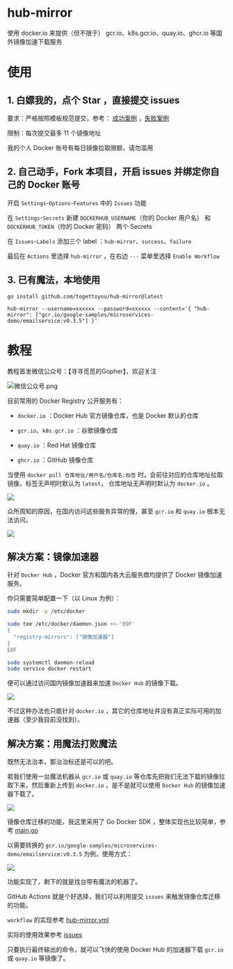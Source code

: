 # hub-mirror

使用 docker.io 来提供（但不限于） gcr.io、k8s.gcr.io、quay.io、ghcr.io 等国外镜像加速下载服务

# 使用

## 1. 白嫖我的，点个 Star ，直接提交 issues

要求：严格按照模板规范提交，参考： [成功案例](https://github.com/togettoyou/hub-mirror/issues/1) ，[失败案例](https://github.com/togettoyou/hub-mirror/issues/2)

限制：每次提交最多 11 个镜像地址

我的个人 Docker 账号有每日镜像拉取限额，请勿滥用

## 2. 自己动手，Fork 本项目，开启 issues 并绑定你自己的 Docker 账号

开启 `Settings`-`Options`-`Features` 中的 `Issues` 功能

在 `Settings`-`Secrets` 新建 `DOCKERHUB_USERNAME`（你的 Docker 用户名） 和 `DOCKERHUB_TOKEN`（你的 Docker 密码） 两个 Secrets

在 `Issues`-`Labels` 添加三个 label ：`hub-mirror`、`success`、`failure`

最后在 `Actions` 里选择 `hub-mirror` ，在右边 `···` 菜单里选择 `Enable Workflow`

## 3. 已有魔法，本地使用

```shell
go install github.com/togettoyou/hub-mirror@latest
```

```shell
hub-mirror --username=xxxxxx --password=xxxxxx --content='{ "hub-mirror": ["gcr.io/google-samples/microservices-demo/emailservice:v0.3.5"] }'
```

# 教程

教程首发微信公众号：【寻寻觅觅的Gopher】，欢迎关注

![微信公众号.png](https://cdn.nlark.com/yuque/0/2021/png/1077776/1628483947581-9a649b2f-a0bb-4ef4-879d-92ab6e9fddde.png)

目前常用的 Docker Registry 公开服务有：

- `docker.io` ：Docker Hub 官方镜像仓库，也是 Docker 默认的仓库

- `gcr.io`、`k8s.gcr.io` ：谷歌镜像仓库

- `quay.io` ：Red Hat 镜像仓库

- `ghcr.io` ：GitHub 镜像仓库

当使用 `docker pull 仓库地址/用户名/仓库名:标签` 时，会前往对应的仓库地址拉取镜像，标签无声明时默认为 `latest`， 仓库地址无声明时默认为 `docker.io` 。

![](https://gitee.com/togettoyou/picture/raw/master/2022-1-24/1642987913348-Snipaste_2022-01-24_09-26-33.gif)

众所周知的原因，在国内访问这些服务异常的慢，甚至 `gcr.io` 和 `quay.io` 根本无法访问。

![](https://gitee.com/togettoyou/picture/raw/master/2022-1-24/1642994022304-carbon%20(5).gif)


## 解决方案：镜像加速器

针对 `Docker Hub` ，Docker 官方和国内各大云服务商均提供了 Docker 镜像加速服务。

你只需要简单配置一下（以 Linux 为例）：

```bash
sudo mkdir -p /etc/docker

sudo tee /etc/docker/daemon.json <<-'EOF'
{
  "registry-mirrors": ["镜像加速器"]
}
EOF

sudo systemctl daemon-reload
sudo service docker restart
```

便可以通过访问国内镜像加速器来加速 `Docker Hub` 的镜像下载。

![](https://gitee.com/togettoyou/picture/raw/master/2022-1-24/1642989154674-Snipaste_2022-01-24_09-27-33.gif)

不过这种办法也只能针对 `docker.io` ，其它的仓库地址并没有真正实际可用的加速器（至少我目前没找到）。

## 解决方案：用魔法打败魔法

既然无法治本，那治治标还是可以的吧。

若我们使用一台魔法机器从 `gcr.io` 或 `quay.io` 等仓库先把我们无法下载的镜像拉取下来，然后重新上传到 `docker.io` ，是不是就可以使用 `Docker Hub` 的镜像加速器下载了。

![](https://gitee.com/togettoyou/picture/raw/master/2022-1-24/1642990777364-Snipaste_2022-01-24_09-28-51.gif)

镜像仓库迁移的功能，我这里采用了 Go Docker SDK ，整体实现也比较简单，参考 [main.go](https://github.com/togettoyou/hub-mirror/blob/main/main.go)

以需要转换的 `gcr.io/google-samples/microservices-demo/emailservice:v0.3.5` 为例，使用方式：

![](https://gitee.com/togettoyou/picture/raw/master/2022-1-24/1642991865261-carbon-_3_.gif)

功能实现了，剩下的就是找台带有魔法的机器了。

GitHub Actions 就是个好选择，我们可以利用提交 `issues` 来触发镜像仓库迁移的功能。

`workflow` 的实现参考 [hub-mirror.yml](https://github.com/togettoyou/hub-mirror/blob/main/.github/workflows/hub-mirror.yml)

实际的使用效果参考 [issues](https://github.com/togettoyou/hub-mirror/issues?q=is%3Aissue+is%3Aopen+label%3Ahub-mirror) 

只要执行最终输出的命令，就可以飞快的使用 Docker Hub 的加速器下载 `gcr.io` 或 `quay.io` 等镜像了。
